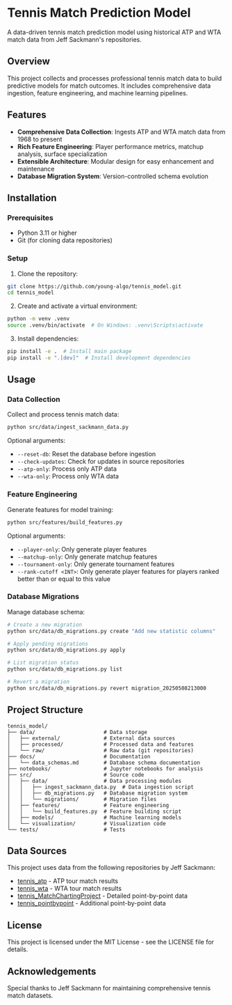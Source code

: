 # Tennis Match Prediction Model

A data-driven tennis match prediction model using historical ATP and WTA match data from Jeff Sackmann's repositories.

## Overview

This project collects and processes professional tennis match data to build predictive models for match outcomes. It includes comprehensive data ingestion, feature engineering, and machine learning pipelines.

## Features

- **Comprehensive Data Collection**: Ingests ATP and WTA match data from 1968 to present
- **Rich Feature Engineering**: Player performance metrics, matchup analysis, surface specialization
- **Extensible Architecture**: Modular design for easy enhancement and maintenance
- **Database Migration System**: Version-controlled schema evolution

## Installation

### Prerequisites

- Python 3.11 or higher
- Git (for cloning data repositories)

### Setup

1. Clone the repository:
```bash
git clone https://github.com/young-algo/tennis_model.git
cd tennis_model
```

2. Create and activate a virtual environment:
```bash
python -m venv .venv
source .venv/bin/activate  # On Windows: .venv\Scripts\activate
```

3. Install dependencies:
```bash
pip install -e .  # Install main package
pip install -e ".[dev]"  # Install development dependencies
```

## Usage

### Data Collection

Collect and process tennis match data:

```bash
python src/data/ingest_sackmann_data.py
```

Optional arguments:
- `--reset-db`: Reset the database before ingestion
- `--check-updates`: Check for updates in source repositories
- `--atp-only`: Process only ATP data
- `--wta-only`: Process only WTA data

### Feature Engineering

Generate features for model training:

```bash
python src/features/build_features.py
```

Optional arguments:
- `--player-only`: Only generate player features
- `--matchup-only`: Only generate matchup features
- `--tournament-only`: Only generate tournament features
- `--rank-cutoff <INT>`: Only generate player features for players ranked better than or equal to this value

### Database Migrations

Manage database schema:

```bash
# Create a new migration
python src/data/db_migrations.py create "Add new statistic columns"

# Apply pending migrations
python src/data/db_migrations.py apply

# List migration status
python src/data/db_migrations.py list

# Revert a migration
python src/data/db_migrations.py revert migration_20250508213000
```

## Project Structure

```
tennis_model/
├── data/                      # Data storage
│   ├── external/              # External data sources
│   ├── processed/             # Processed data and features
│   └── raw/                   # Raw data (git repositories)
├── docs/                      # Documentation
│   └── data_schemas.md        # Database schema documentation
├── notebooks/                 # Jupyter notebooks for analysis
├── src/                       # Source code
│   ├── data/                  # Data processing modules
│   │   ├── ingest_sackmann_data.py  # Data ingestion script
│   │   ├── db_migrations.py   # Database migration system
│   │   └── migrations/        # Migration files
│   ├── features/              # Feature engineering
│   │   └── build_features.py  # Feature building script
│   ├── models/                # Machine learning models
│   └── visualization/         # Visualization code
└── tests/                     # Tests
```

## Data Sources

This project uses data from the following repositories by Jeff Sackmann:

- [tennis_atp](https://github.com/JeffSackmann/tennis_atp) - ATP tour match results
- [tennis_wta](https://github.com/JeffSackmann/tennis_wta) - WTA tour match results
- [tennis_MatchChartingProject](https://github.com/JeffSackmann/tennis_MatchChartingProject) - Detailed point-by-point data
- [tennis_pointbypoint](https://github.com/JeffSackmann/tennis_pointbypoint) - Additional point-by-point data

## License

This project is licensed under the MIT License - see the LICENSE file for details.

## Acknowledgements

Special thanks to Jeff Sackmann for maintaining comprehensive tennis match datasets.